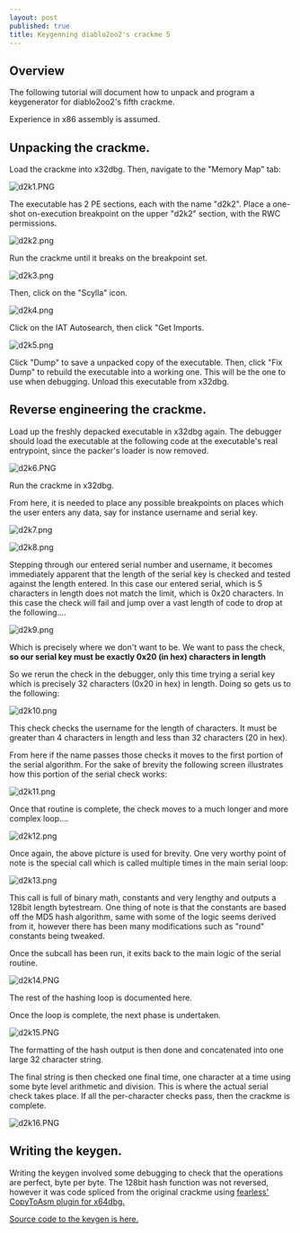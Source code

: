 ```yaml
---
layout: post
published: true
title: Keygenning diablo2oo2's crackme 5
---
```

## Overview

The following tutorial will document how to unpack and program a keygenerator for diablo2oo2's
fifth crackme.

Experience in x86 assembly is assumed.

## Unpacking the crackme.

Load the crackme into x32dbg. Then, navigate to the "Memory Map" tab:

![d2k1.PNG]({{site.baseurl}}/images/d2k1.PNG)

The executable has 2 PE sections, each with the name "d2k2".
Place a one-shot on-execution breakpoint on the upper "d2k2" section,
with the RWC permissions.

![d2k2.png]({{site.baseurl}}/images/d2k2.png)

Run the crackme until it breaks on the breakpoint set.

![d2k3.png]({{site.baseurl}}/images/d2k3.png)

Then, click on the "Scylla" icon.

![d2k4.png]({{site.baseurl}}/images/d2k4.png)

Click on the IAT Autosearch, then click "Get Imports.

![d2k5.png]({{site.baseurl}}/images/d2k5.png)

Click "Dump" to save a unpacked copy of the executable.
Then, click "Fix Dump" to rebuild the executable into a working one.
This will be the one to use when debugging.
Unload this executable from x32dbg.


## Reverse engineering the crackme.

Load up the freshly depacked executable in x32dbg again. 
The debugger should load the executable at the following code at the executable's real entrypoint, since the packer's loader is now removed.

![d2k6.PNG]({{site.baseurl}}/images/d2k6.PNG)

Run the crackme in x32dbg.

From here, it is needed to place any possible breakpoints on places which the user enters any
data, say for instance username and serial key. 

![d2k7.png]({{site.baseurl}}/images/d2k7.png)

![d2k8.png]({{site.baseurl}}/images/d2k8.png)

Stepping through our entered serial number and username, it becomes immediately apparent that the length of the serial key is checked and tested against the length entered. In this case our entered serial, which is 5 characters in length does not match the limit, which is 0x20 characters.
In this case the check will fail and jump over a vast length of code to drop at the following....

![d2k9.png]({{site.baseurl}}/images/d2k9.png)

Which is precisely where we don't want to be. We want to pass the check, **so our serial key must be exactly 0x20 (in hex) characters in length**

So we rerun the check in the debugger, only this time trying a serial key which is precisely 32 characters (0x20 in hex) in length. Doing so gets us to the following:

![d2k10.png]({{site.baseurl}}/images/d2k10.png)

This check checks the username for the length of characters. It must be greater than 4 characters in length and less than 32 characters (20 in hex).

From here if the name passes those checks it moves to the first portion of the serial algorithm.
For the sake of brevity the following screen illustrates how this portion of the serial check works:

![d2k11.png]({{site.baseurl}}/images/d2k11.png)

Once that routine is complete, the check moves to a much longer and more complex loop....

![d2k12.png]({{site.baseurl}}/images/d2k12.png)

Once again, the above picture is used for brevity. One very worthy point of note is the special call which is called multiple times in the main serial loop:

![d2k13.png]({{site.baseurl}}/images/d2k13.png)

This call is full of binary math, constants and very lengthy and outputs a 128bit length bytestream. One thing of note is that the constants are based off the MD5 hash algorithm, same with some of the logic seems derived from it, however there has been many modifications such as "round" constants being tweaked.

Once the subcall has been run, it exits back to the main logic of the serial routine.

![d2k14.PNG]({{site.baseurl}}/images/d2k14.PNG)

The rest of the hashing loop is documented here.

Once the loop is complete, the next phase is undertaken.

![d2k15.PNG]({{site.baseurl}}/images/d2k15.PNG)

The formatting of the hash output is then done and concatenated into one large 32 character string.

The final string is then checked one final time, one character at a time using some byte level arithmetic and division. This is where the actual serial check takes place. If all the per-character checks pass, then the crackme is complete.

![d2k16.PNG]({{site.baseurl}}/images/d2k16.PNG)

## Writing the keygen.

Writing the keygen involved some debugging to check that the operations are perfect, byte per byte. The 128bit hash function was not reversed, however it was code spliced from the original crackme using [fearless' CopyToAsm plugin for x64dbg.](https://github.com/mrfearless/CopyToAsm-Plugin-x86)

[Source code to the keygen is here.](https://github.com/mudlord/crackme_solutions/blob/master/algo/d2k2_crackme05.c)